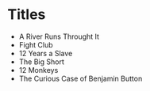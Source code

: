 # Titles

- A River Runs Throught It
- Fight Club 
- 12 Years a Slave
- The Big Short
- 12 Monkeys 
- The Curious Case of Benjamin Button
